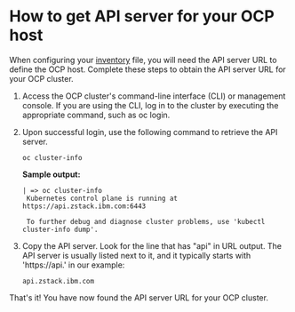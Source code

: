 # How to get API server for your OCP host
When configuring your [inventory](../../playbooks/inventory/sample-inventory.yaml) file, you will need the API server URL to define the OCP host.
Complete these steps to obtain the API server URL for your OCP cluster.

1. Access the OCP cluster's command-line interface (CLI) or management console.
If you are using the CLI, log in to the cluster by executing the appropriate command, such as oc login.

1. Upon successful login, use the following command to retrieve the API server.
   ```
   oc cluster-info
   ```
    **Sample output:**
   ```
   | => oc cluster-info
    Kubernetes control plane is running at https://api.zstack.ibm.com:6443

    To further debug and diagnose cluster problems, use 'kubectl cluster-info dump'.
    ```
3. Copy the API server.
  Look for the line that has "api" in URL output. The API server is usually listed next to it, and it typically starts with 'https://api.' in our example:
    ```
    api.zstack.ibm.com
    ```

That's it! You have now found the API server URL for your OCP cluster.
